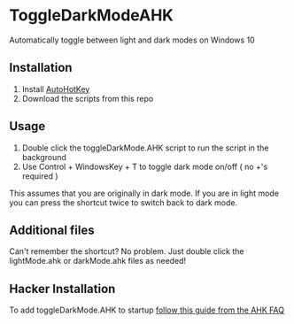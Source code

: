 # ToggleDarkModeAHK
Automatically toggle between light and dark modes on Windows 10

## Installation
1. Install [AutoHotKey](https://www.autohotkey.com/)
2. Download the scripts from this repo

## Usage
1. Double click the toggleDarkMode.AHK script to run the script in the background
2. Use Control + WindowsKey + T to toggle dark mode on/off ( no +'s required )

This assumes that you are originally in dark mode.
If you are in light mode you can press the shortcut twice to switch back to dark mode.

## Additional files
Can't remember the shortcut? No problem. Just double click the lightMode.ahk or darkMode.ahk files as needed!

## Hacker Installation
To add toggleDarkMode.AHK to startup [follow this guide from the AHK FAQ](https://www.autohotkey.com/docs/FAQ.htm#Startup)
